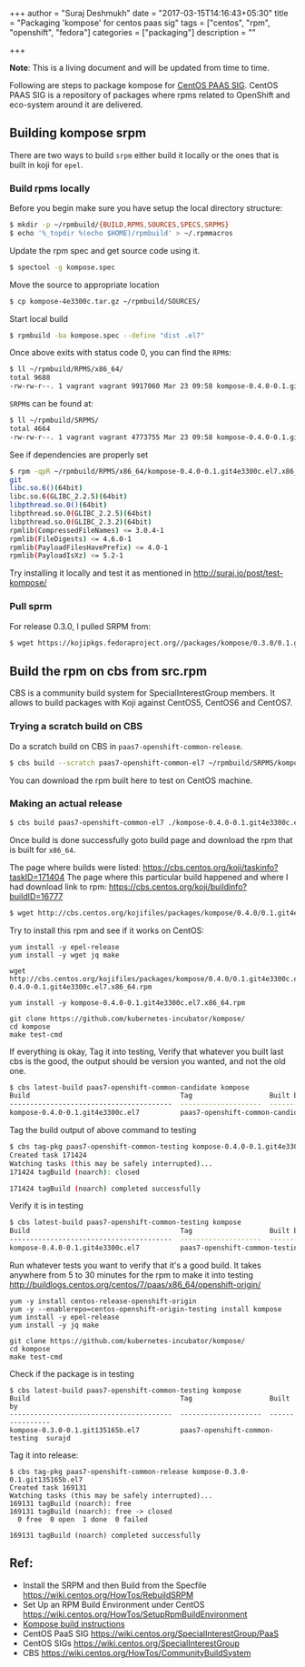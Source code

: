 +++
author = "Suraj Deshmukh"
date = "2017-03-15T14:16:43+05:30"
title = "Packaging 'kompose' for centos paas sig"
tags = ["centos", "rpm", "openshift", "fedora"]
categories = ["packaging"]
description = ""

+++


**Note**: This is a living document and will be updated from time to time.

Following are steps to package kompose for [CentOS PAAS SIG](https://wiki.centos.org/SpecialInterestGroup/PaaS). CentOS PAAS SIG is a repository of packages where rpms related to OpenShift and eco-system around it are delivered.

## Building kompose srpm

There are two ways to build `srpm` either build it locally or the ones that is built in koji for `epel`.

### Build rpms locally

Before you begin make sure you have setup the local directory structure:

```bash
$ mkdir -p ~/rpmbuild/{BUILD,RPMS,SOURCES,SPECS,SRPMS}
$ echo '%_topdir %(echo $HOME)/rpmbuild' > ~/.rpmmacros
```

Update the rpm spec and get source code using it.

```bash
$ spectool -g kompose.spec
```

Move the source to appropriate location

```bash
$ cp kompose-4e3300c.tar.gz ~/rpmbuild/SOURCES/
```

Start local build

```bash
$ rpmbuild -ba kompose.spec --define "dist .el7"
```

Once above exits with status code 0, you can find the `RPM`s:

```bash
$ ll ~/rpmbuild/RPMS/x86_64/
total 9688
-rw-rw-r--. 1 vagrant vagrant 9917060 Mar 23 09:58 kompose-0.4.0-0.1.git4e3300c.el7.x86_64.rpm
```

`SRPM`s can be found at:

```bash
$ ll ~/rpmbuild/SRPMS/
total 4664
-rw-rw-r--. 1 vagrant vagrant 4773755 Mar 23 09:58 kompose-0.4.0-0.1.git4e3300c.el7.src.rpm
```

See if dependencies are properly set

```bash
$ rpm -qpR ~/rpmbuild/RPMS/x86_64/kompose-0.4.0-0.1.git4e3300c.el7.x86_64.rpm
git
libc.so.6()(64bit)
libc.so.6(GLIBC_2.2.5)(64bit)
libpthread.so.0()(64bit)
libpthread.so.0(GLIBC_2.2.5)(64bit)
libpthread.so.0(GLIBC_2.3.2)(64bit)
rpmlib(CompressedFileNames) <= 3.0.4-1
rpmlib(FileDigests) <= 4.6.0-1
rpmlib(PayloadFilesHavePrefix) <= 4.0-1
rpmlib(PayloadIsXz) <= 5.2-1
```

Try installing it locally and test it as mentioned in http://suraj.io/post/test-kompose/

### Pull sprm

For release 0.3.0, I pulled SRPM from:

```bash
$ wget https://kojipkgs.fedoraproject.org//packages/kompose/0.3.0/0.1.git135165b.el7/src/kompose-0.3.0-0.1.git135165b.el7.src.rpm
```

## Build the rpm on cbs from src.rpm

CBS is a community build system for SpecialInterestGroup members. It allows to build packages with Koji against CentOS5, CentOS6 and CentOS7.

### Trying a scratch build on CBS

Do a scratch build on CBS in `paas7-openshift-common-release`.

```bash
$ cbs build --scratch paas7-openshift-common-el7 ~/rpmbuild/SRPMS/kompose-0.4.0-0.1.git4e3300c.el7.src.rpm
```
You can download the rpm built here to test on CentOS machine.

### Making an actual release

```bash
$ cbs build paas7-openshift-common-el7 ./kompose-0.4.0-0.1.git4e3300c.el7.src.rpm
```

Once build is done successfully goto build page and download the rpm that is built for `x86_64`.

The page where builds were listed: https://cbs.centos.org/koji/taskinfo?taskID=171404
The page where this particular build happened and where I had download link to rpm: https://cbs.centos.org/koji/buildinfo?buildID=16777

```bash
$ wget http://cbs.centos.org/kojifiles/packages/kompose/0.4.0/0.1.git4e3300c.el7/x86_64/kompose-0.4.0-0.1.git4e3300c.el7.x86_64.rpm
```

Try to install this rpm and see if it works on CentOS:

```
yum install -y epel-release
yum install -y wget jq make

wget http://cbs.centos.org/kojifiles/packages/kompose/0.4.0/0.1.git4e3300c.el7/x86_64/kompose-0.4.0-0.1.git4e3300c.el7.x86_64.rpm

yum install -y kompose-0.4.0-0.1.git4e3300c.el7.x86_64.rpm

git clone https://github.com/kubernetes-incubator/kompose/
cd kompose
make test-cmd
```

If everything is okay, Tag it into testing,
Verify that whatever you built last cbs is the good, the output should be version you wanted, and not the old one.

```bash
$ cbs latest-build paas7-openshift-common-candidate kompose
Build                                     Tag                   Built by
----------------------------------------  --------------------  ----------------
kompose-0.4.0-0.1.git4e3300c.el7          paas7-openshift-common-candidate  surajd
```

Tag the build output of above command to testing

```bash
$ cbs tag-pkg paas7-openshift-common-testing kompose-0.4.0-0.1.git4e3300c.el7
Created task 171424
Watching tasks (this may be safely interrupted)...
171424 tagBuild (noarch): closed

171424 tagBuild (noarch) completed successfully
```

Verify it is in testing

```bash
$ cbs latest-build paas7-openshift-common-testing kompose
Build                                     Tag                   Built by
----------------------------------------  --------------------  ----------------
kompose-0.4.0-0.1.git4e3300c.el7          paas7-openshift-common-testing  surajd
```


Run whatever tests you want to verify that it's a good build.
It takes anywhere from 5 to 30 minutes for the rpm to make it into testing
http://buildlogs.centos.org/centos/7/paas/x86_64/openshift-origin/

```
yum -y install centos-release-openshift-origin
yum -y --enablerepo=centos-openshift-origin-testing install kompose
yum install -y epel-release
yum install -y jq make

git clone https://github.com/kubernetes-incubator/kompose/
cd kompose
make test-cmd
```

Check if the package is in testing

```
$ cbs latest-build paas7-openshift-common-testing kompose
Build                                     Tag                   Built by
----------------------------------------  --------------------  ----------------
kompose-0.3.0-0.1.git135165b.el7          paas7-openshift-common-testing  surajd
```

Tag it into release:

```
$ cbs tag-pkg paas7-openshift-common-release kompose-0.3.0-0.1.git135165b.el7
Created task 169131
Watching tasks (this may be safely interrupted)...
169131 tagBuild (noarch): free
169131 tagBuild (noarch): free -> closed
  0 free  0 open  1 done  0 failed

169131 tagBuild (noarch) completed successfully
```


## Ref:

- Install the SRPM and then Build from the Specfile https://wiki.centos.org/HowTos/RebuildSRPM
- Set Up an RPM Build Environment under CentOS https://wiki.centos.org/HowTos/SetupRpmBuildEnvironment
- [Kompose build instructions](https://github.com/dustymabe/fedpkg-kompose/blob/a3400c73843986693dbdc831de6de7f3a029f783/notes.txt)
- CentOS PaaS SIG https://wiki.centos.org/SpecialInterestGroup/PaaS
- CentOS SIGs https://wiki.centos.org/SpecialInterestGroup
- CBS https://wiki.centos.org/HowTos/CommunityBuildSystem
